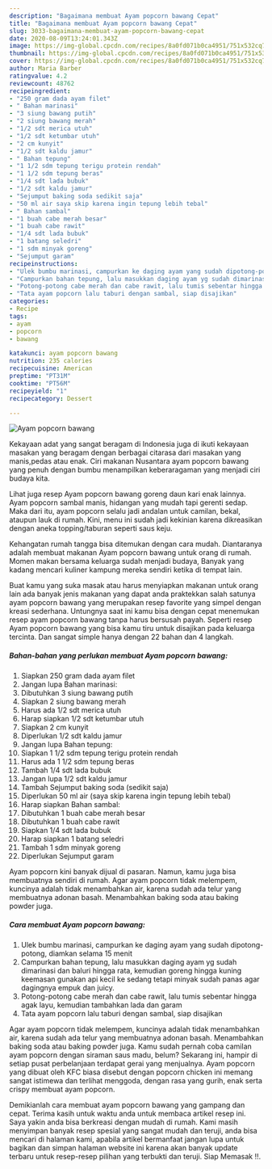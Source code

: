 ```yaml
---
description: "Bagaimana membuat Ayam popcorn bawang Cepat"
title: "Bagaimana membuat Ayam popcorn bawang Cepat"
slug: 3033-bagaimana-membuat-ayam-popcorn-bawang-cepat
date: 2020-08-09T13:24:01.343Z
image: https://img-global.cpcdn.com/recipes/8a0fd071b0ca4951/751x532cq70/ayam-popcorn-bawang-foto-resep-utama.jpg
thumbnail: https://img-global.cpcdn.com/recipes/8a0fd071b0ca4951/751x532cq70/ayam-popcorn-bawang-foto-resep-utama.jpg
cover: https://img-global.cpcdn.com/recipes/8a0fd071b0ca4951/751x532cq70/ayam-popcorn-bawang-foto-resep-utama.jpg
author: Maria Barber
ratingvalue: 4.2
reviewcount: 48762
recipeingredient:
- "250 gram dada ayam filet"
- " Bahan marinasi"
- "3 siung bawang putih"
- "2 siung bawang merah"
- "1/2 sdt merica utuh"
- "1/2 sdt ketumbar utuh"
- "2 cm kunyit"
- "1/2 sdt kaldu jamur"
- " Bahan tepung"
- "1 1/2 sdm tepung terigu protein rendah"
- "1 1/2 sdm tepung beras"
- "1/4 sdt lada bubuk"
- "1/2 sdt kaldu jamur"
- "Sejumput baking soda sedikit saja"
- "50 ml air saya skip karena ingin tepung lebih tebal"
- " Bahan sambal"
- "1 buah cabe merah besar"
- "1 buah cabe rawit"
- "1/4 sdt lada bubuk"
- "1 batang seledri"
- "1 sdm minyak goreng"
- "Sejumput garam"
recipeinstructions:
- "Ulek bumbu marinasi, campurkan ke daging ayam yang sudah dipotong-potong, diamkan selama 15 menit"
- "Campurkan bahan tepung, lalu masukkan daging ayam yg sudah dimarinasi dan baluri hingga rata, kemudian goreng hingga kuning keemasan gunakan api kecil ke sedang tetapi minyak sudah panas agar dagingnya empuk dan juicy."
- "Potong-potong cabe merah dan cabe rawit, lalu tumis sebentar hingga agak layu, kemudian tambahkan lada dan garam"
- "Tata ayam popcorn lalu taburi dengan sambal, siap disajikan"
categories:
- Recipe
tags:
- ayam
- popcorn
- bawang

katakunci: ayam popcorn bawang 
nutrition: 235 calories
recipecuisine: American
preptime: "PT31M"
cooktime: "PT56M"
recipeyield: "1"
recipecategory: Dessert

---
```



![Ayam popcorn bawang](https://img-global.cpcdn.com/recipes/8a0fd071b0ca4951/751x532cq70/ayam-popcorn-bawang-foto-resep-utama.jpg)

Kekayaan adat yang sangat beragam di Indonesia juga di ikuti kekayaan masakan yang beragam dengan berbagai citarasa dari masakan yang manis,pedas atau enak. Ciri makanan Nusantara ayam popcorn bawang yang penuh dengan bumbu menampilkan keberaragaman yang menjadi ciri budaya kita.


Lihat juga resep Ayam popcorn bawang goreng daun kari enak lainnya. Ayam popcorn sambal manis, hidangan yang mudah tapi gerenti sedap. Maka dari itu, ayam popcorn selalu jadi andalan untuk camilan, bekal, ataupun lauk di rumah. Kini, menu ini sudah jadi kekinian karena dikreasikan dengan aneka topping/taburan seperti saus keju.

Kehangatan rumah tangga bisa ditemukan dengan cara mudah. Diantaranya adalah membuat makanan Ayam popcorn bawang untuk orang di rumah. Momen makan bersama keluarga sudah menjadi budaya, Banyak yang kadang mencari kuliner kampung mereka sendiri ketika di tempat lain.

Buat kamu yang suka masak atau harus menyiapkan makanan untuk orang lain ada banyak jenis makanan yang dapat anda praktekkan salah satunya ayam popcorn bawang yang merupakan resep favorite yang simpel dengan kreasi sederhana. Untungnya saat ini kamu bisa dengan cepat menemukan resep ayam popcorn bawang tanpa harus bersusah payah.
Seperti resep Ayam popcorn bawang yang bisa kamu tiru untuk disajikan pada keluarga tercinta. Dan sangat simple hanya dengan 22 bahan dan 4 langkah.


<!--inarticleads1-->

##### Bahan-bahan yang perlukan membuat Ayam popcorn bawang:

1. Siapkan 250 gram dada ayam filet
1. Jangan lupa  Bahan marinasi:
1. Dibutuhkan 3 siung bawang putih
1. Siapkan 2 siung bawang merah
1. Harus ada 1/2 sdt merica utuh
1. Harap siapkan 1/2 sdt ketumbar utuh
1. Siapkan 2 cm kunyit
1. Diperlukan 1/2 sdt kaldu jamur
1. Jangan lupa  Bahan tepung:
1. Siapkan 1 1/2 sdm tepung terigu protein rendah
1. Harus ada 1 1/2 sdm tepung beras
1. Tambah 1/4 sdt lada bubuk
1. Jangan lupa 1/2 sdt kaldu jamur
1. Tambah Sejumput baking soda (sedikit saja)
1. Diperlukan 50 ml air (saya skip karena ingin tepung lebih tebal)
1. Harap siapkan  Bahan sambal:
1. Dibutuhkan 1 buah cabe merah besar
1. Dibutuhkan 1 buah cabe rawit
1. Siapkan 1/4 sdt lada bubuk
1. Harap siapkan 1 batang seledri
1. Tambah 1 sdm minyak goreng
1. Diperlukan Sejumput garam


Ayam popcorn kini banyak dijual di pasaran. Namun, kamu juga bisa membuatnya sendiri di rumah. Agar ayam popcorn tidak melempem, kuncinya adalah tidak menambahkan air, karena sudah ada telur yang membuatnya adonan basah. Menambahkan baking soda atau baking powder juga. 

<!--inarticleads2-->

##### Cara membuat  Ayam popcorn bawang:

1. Ulek bumbu marinasi, campurkan ke daging ayam yang sudah dipotong-potong, diamkan selama 15 menit
1. Campurkan bahan tepung, lalu masukkan daging ayam yg sudah dimarinasi dan baluri hingga rata, kemudian goreng hingga kuning keemasan gunakan api kecil ke sedang tetapi minyak sudah panas agar dagingnya empuk dan juicy.
1. Potong-potong cabe merah dan cabe rawit, lalu tumis sebentar hingga agak layu, kemudian tambahkan lada dan garam
1. Tata ayam popcorn lalu taburi dengan sambal, siap disajikan


Agar ayam popcorn tidak melempem, kuncinya adalah tidak menambahkan air, karena sudah ada telur yang membuatnya adonan basah. Menambahkan baking soda atau baking powder juga. Kamu sudah pernah coba camilan ayam popcorn dengan siraman saus madu, belum? Sekarang ini, hampir di setiap pusat perbelanjaan terdapat gerai yang menjualnya. Ayam popcorn yang dibuat oleh KFC biasa disebut dengan popcorn chicken ini memang sangat istimewa dan terlihat menggoda, dengan rasa yang gurih, enak serta crispy membuat ayam popcorn. 

Demikianlah cara membuat ayam popcorn bawang yang gampang dan cepat. Terima kasih untuk waktu anda untuk membaca artikel resep ini. Saya yakin anda bisa berkreasi dengan mudah di rumah. Kami masih menyimpan banyak resep spesial yang sangat mudah dan teruji, anda bisa mencari di halaman kami, apabila artikel bermanfaat jangan lupa untuk bagikan dan simpan halaman website ini karena akan banyak update terbaru untuk resep-resep pilihan yang terbukti dan teruji. Siap Memasak !!. 
